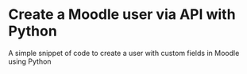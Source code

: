 # Create a Moodle user via API with Python

A simple snippet of code to create a user with custom fields in Moodle using Python
